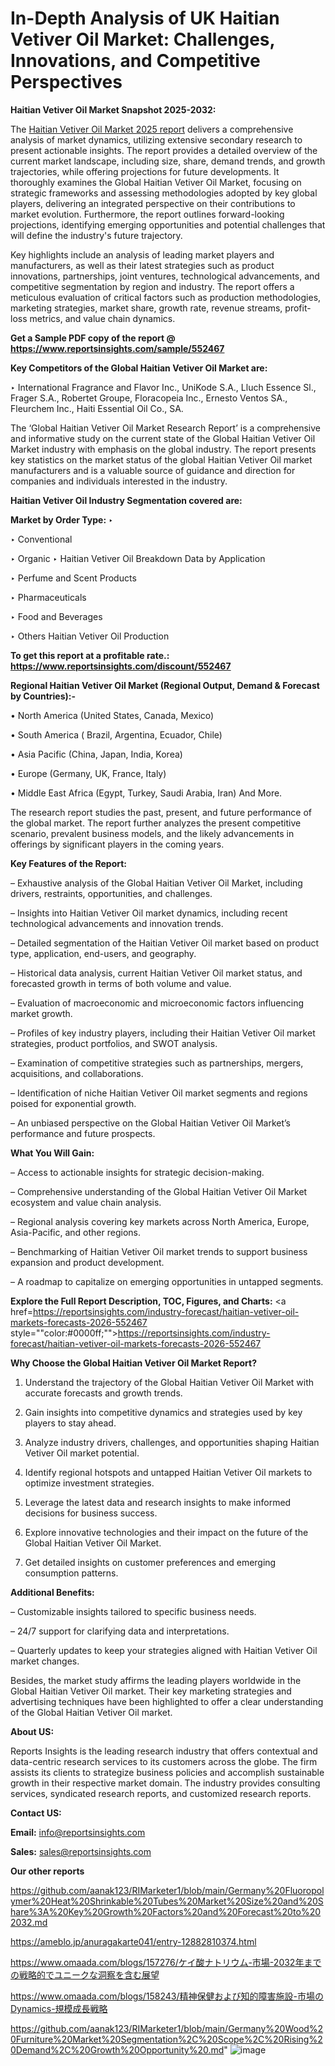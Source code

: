 # In-Depth Analysis of UK Haitian Vetiver Oil Market: Challenges, Innovations, and Competitive Perspectives

<strong>Haitian Vetiver Oil Market Snapshot 2025-2032:</strong>

The <a href=https://www.reportsinsights.com/sample/552467>Haitian Vetiver Oil Market 2025 report</a> delivers a comprehensive analysis of market dynamics, utilizing extensive secondary research to present actionable insights. The report provides a detailed overview of the current market landscape, including size, share, demand trends, and growth trajectories, while offering projections for future developments. It thoroughly examines the Global Haitian Vetiver Oil Market, focusing on strategic frameworks and assessing methodologies adopted by key global players, delivering an integrated perspective on their contributions to market evolution. Furthermore, the report outlines forward-looking projections, identifying emerging opportunities and potential challenges that will define the industry's future trajectory.

Key highlights include an analysis of leading market players and manufacturers, as well as their latest strategies such as product innovations, partnerships, joint ventures, technological advancements, and competitive segmentation by region and industry. The report offers a meticulous evaluation of critical factors such as production methodologies, marketing strategies, market share, growth rate, revenue streams, profit-loss metrics, and value chain dynamics.

<strong>Get a Sample PDF copy of the report @ <a href=https://www.reportsinsights.com/sample/552467 style=color:#0000ff;>https://www.reportsinsights.com/sample/552467</a></strong>

<strong>Key Competitors of the Global Haitian Vetiver Oil Market are:</strong>

‣ International Fragrance and Flavor Inc., UniKode S.A., Lluch Essence Sl., Frager S.A., Robertet Groupe, Floracopeia Inc., Ernesto Ventos SA., Fleurchem Inc., Haiti Essential Oil Co., SA.

The ‘Global Haitian Vetiver Oil Market Research Report’ is a comprehensive and informative study on the current state of the Global Haitian Vetiver Oil Market industry with emphasis on the global industry. The report presents key statistics on the market status of the global Haitian Vetiver Oil market manufacturers and is a valuable source of guidance and direction for companies and individuals interested in the industry.

<strong>Haitian Vetiver Oil Industry Segmentation covered are:</strong>

<strong>Market by Order Type: </strong>
‣ 

‣ Conventional

‣ Organic
‣ Haitian Vetiver Oil Breakdown Data by Application

‣ Perfume and Scent Products

‣ Pharmaceuticals

‣ Food and Beverages

‣ Others
Haitian Vetiver Oil Production

<strong>To get this report at a profitable rate.: <a href=https://www.reportsinsights.com/discount/552467 style=color:#0000ff;>https://www.reportsinsights.com/discount/552467</a></strong>

<strong>Regional Haitian Vetiver Oil Market (Regional Output, Demand &amp; Forecast by Countries):-</strong>

• North America (United States, Canada, Mexico)

• South America ( Brazil, Argentina, Ecuador, Chile)

• Asia Pacific (China, Japan, India, Korea)

• Europe (Germany, UK, France, Italy)

• Middle East Africa (Egypt, Turkey, Saudi Arabia, Iran) And More.

The research report studies the past, present, and future performance of the global market. The report further analyzes the present competitive scenario, prevalent business models, and the likely advancements in offerings by significant players in the coming years.

<strong>Key Features of the Report:</strong>

– Exhaustive analysis of the Global Haitian Vetiver Oil Market, including drivers, restraints, opportunities, and challenges.

– Insights into Haitian Vetiver Oil market dynamics, including recent technological advancements and innovation trends.

– Detailed segmentation of the Haitian Vetiver Oil market based on product type, application, end-users, and geography.

– Historical data analysis, current Haitian Vetiver Oil market status, and forecasted growth in terms of both volume and value.

– Evaluation of macroeconomic and microeconomic factors influencing market growth.

– Profiles of key industry players, including their Haitian Vetiver Oil market strategies, product portfolios, and SWOT analysis.

– Examination of competitive strategies such as partnerships, mergers, acquisitions, and collaborations.

– Identification of niche Haitian Vetiver Oil market segments and regions poised for exponential growth.

– An unbiased perspective on the Global Haitian Vetiver Oil Market’s performance and future prospects.

<strong>What You Will Gain:</strong>

– Access to actionable insights for strategic decision-making.

– Comprehensive understanding of the Global Haitian Vetiver Oil Market ecosystem and value chain analysis.

– Regional analysis covering key markets across North America, Europe, Asia-Pacific, and other regions.

– Benchmarking of Haitian Vetiver Oil market trends to support business expansion and product development.

– A roadmap to capitalize on emerging opportunities in untapped segments.

<strong>Explore the Full Report Description, TOC, Figures, and Charts:</strong>
<a href=https://reportsinsights.com/industry-forecast/haitian-vetiver-oil-markets-forecasts-2026-552467 style=""color:#0000ff;"">https://reportsinsights.com/industry-forecast/haitian-vetiver-oil-markets-forecasts-2026-552467</a>

<strong>Why Choose the Global Haitian Vetiver Oil Market Report?</strong>

1. Understand the trajectory of the Global Haitian Vetiver Oil Market with accurate forecasts and growth trends.

2. Gain insights into competitive dynamics and strategies used by key players to stay ahead.

3. Analyze industry drivers, challenges, and opportunities shaping Haitian Vetiver Oil market potential.

4. Identify regional hotspots and untapped Haitian Vetiver Oil markets to optimize investment strategies.

5. Leverage the latest data and research insights to make informed decisions for business success.

6. Explore innovative technologies and their impact on the future of the Global Haitian Vetiver Oil Market.

7. Get detailed insights on customer preferences and emerging consumption patterns.

<strong>Additional Benefits:</strong>

– Customizable insights tailored to specific business needs.

– 24/7 support for clarifying data and interpretations.

– Quarterly updates to keep your strategies aligned with Haitian Vetiver Oil market changes.

Besides, the market study affirms the leading players worldwide in the Global Haitian Vetiver Oil market. Their key marketing strategies and advertising techniques have been highlighted to offer a clear understanding of the Global Haitian Vetiver Oil market.

<strong><strong>About US</strong>:</strong>

Reports Insights is the leading research industry that offers contextual and data-centric research services to its customers across the globe. The firm assists its clients to strategize business policies and accomplish sustainable growth in their respective market domain. The industry provides consulting services, syndicated research reports, and customized research reports.

<strong>Contact US:</strong>

<p class=><b>Email:</b> <a href=mailto:info@reportsinsights.com>info@reportsinsights.com</a></p>
<p class=><b>Sales:</b> <a href=mailto:sales@reportsinsights.com>sales@reportsinsights.com</a></p>

<strong>Our other reports</strong>

<a href=https://github.com/aanak123/RIMarketer1/blob/main/Germany%20Fluoropolymer%20Heat%20Shrinkable%20Tubes%20Market%20Size%20and%20Share%3A%20Key%20Growth%20Factors%20and%20Forecast%20to%202032.md>https://github.com/aanak123/RIMarketer1/blob/main/Germany%20Fluoropolymer%20Heat%20Shrinkable%20Tubes%20Market%20Size%20and%20Share%3A%20Key%20Growth%20Factors%20and%20Forecast%20to%202032.md</a>

<a href=https://ameblo.jp/anuragakarte041/entry-12882810374.html>https://ameblo.jp/anuragakarte041/entry-12882810374.html</a>

<a href=https://www.omaada.com/blogs/157276/ケイ酸ナトリウム-市場-2032年までの戦略的でユニークな洞察を含む展望>https://www.omaada.com/blogs/157276/ケイ酸ナトリウム-市場-2032年までの戦略的でユニークな洞察を含む展望</a>

<a href=https://www.omaada.com/blogs/158243/精神保健および知的障害施設-市場のDynamics-規模成長戦略>https://www.omaada.com/blogs/158243/精神保健および知的障害施設-市場のDynamics-規模成長戦略</a>

<a href=https://github.com/aanak123/RIMarketer1/blob/main/Germany%20Wood%20Furniture%20Market%20Segmentation%2C%20Scope%2C%20Rising%20Demand%2C%20Growth%20Opportunity%20.md>https://github.com/aanak123/RIMarketer1/blob/main/Germany%20Wood%20Furniture%20Market%20Segmentation%2C%20Scope%2C%20Rising%20Demand%2C%20Growth%20Opportunity%20.md</a>"
![image](https://github.com/user-attachments/assets/1cf2c00f-2711-4523-8e8e-76e8f3a1b34e)
